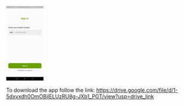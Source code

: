 
<img src="https://github.com/efwergethryh/TSC/blob/main/screenshots/1.jpg" width="100" height="200">



To download the app follow the link:
https://drive.google.com/file/d/1-5dxvxdh0OmOBjlELUzRU8g-JXb1_PGT/view?usp=drive_link
